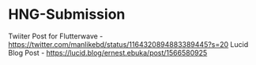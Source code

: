 # HNG-Submission
Twiiter Post for Flutterwave - https://twitter.com/manlikebd/status/1164320894883389445?s=20
Lucid Blog Post - https://lucid.blog/ernest.ebuka/post/1566580925
